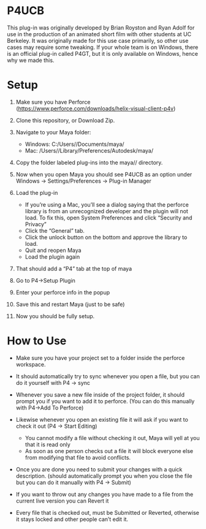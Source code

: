 # P4UCB
This plug-in was originally developed by Brian Royston and Ryan Adolf for use in the production of an animated short film with other students at UC Berkeley. 
It was originally made for this use case primarily, so other use cases may require some tweaking. If your whole team is on Windows, there is an official plug-in called 
P4GT, but it is only available on Windows, hence why we made this.

# Setup
1) Make sure you have Perforce (https://www.perforce.com/downloads/helix-visual-client-p4v)
2) Clone this repository, or Download Zip.
3) Navigate to your Maya folder:
   - Windows: C:/Users/<username>/Documents/maya/<version>
   - Mac: /Users/<username>/Library/Preferences/Autodesk/maya/<version>
 4) Copy the folder labeled plug-ins into the maya/<version>/ directory.
 5) Now when you open Maya you should see P4UCB as an option under Windows -> Settings/Preferences -> Plug-in Manager
 6) Load the plug-in
    - If you’re using a Mac, you’ll see a dialog saying that the perforce library is from an unrecognized developer and the plugin will not load. To fix this, open System Preferences and click “Security and Privacy”
    - Click the “General” tab.
    - Click the unlock button on the bottom and approve the library to load.
    - Quit and reopen Maya
    - Load the plugin again

7) That should add a “P4” tab at the top of maya
8) Go to P4->Setup Plugin
9) Enter your perforce info in the popup
10) Save this and restart Maya (just to be safe)
11) Now you should be fully setup. 

# How to Use
- Make sure you have your project set to a folder inside the perforce workspace. 
- It should automatically try to sync whenever you open a file, but you can do it yourself with P4 -> sync
- Whenever you save a new file inside of the project folder, it should prompt you if you want to add it to perforce. (You can do this manually with P4->Add To Perforce)
- Likewise whenever you open an existing file it will ask if you want to check it out (P4 -> Start Editing)
  - You cannot modify a file without checking it out, Maya will yell at you that it is read only
  - As soon as one person checks out a file it will block everyone else from modifying that file to avoid conflicts.
  
- Once you are done you need to submit your changes with a quick description. (should automatically prompt you when you close the file but you can do it manually with P4 -> Submit)
- If you want to throw out any changes you have made to a file from the current live version you can Revert it
- Every file that is checked out, must be Submitted or Reverted, otherwise it stays locked and other people can’t edit it.

